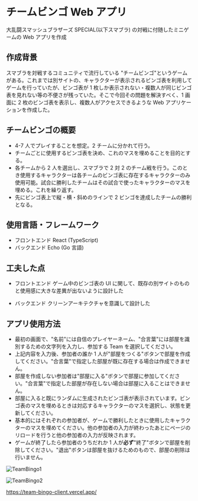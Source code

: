 # チームビンゴ Web アプリ

大乱闘スマッシュブラザーズ SPECIAL(以下スマブラ) の対戦に付随したミニゲームの Web アプリを作成

## 作成背景

スマブラを対戦するコミュニティで流行している "チームビンゴ"というゲームがある。これまでは別サイトの、キャラクターが表示されるビンゴ表を利用してゲームを行っていたが、ビンゴ表が 1 枚しか表示されない・複数人が同じビンゴ表を見れない等の不便さが残っていた。そこで今回その問題を解決すべく、1 画面に 2 枚のビンゴ表を表示し、複数人がアクセスできるような Web アプリケーションを作成した。

## チームビンゴの概要

- 4-7 人でプレイすることを想定。2 チームに分かれて行う。
- チームごとに使用するビンゴ表を決め、これのマスを埋めることを目的とする。
- 各チームから 2 人を選出し、スマブラで 2 対 2 のチーム戦を行う。このとき使用するキャラクターは各チームのビンゴ表に存在するキャラクターのみ使用可能。試合に勝利したチームはその試合で使ったキャラクターのマスを埋める。これを繰り返す。
- 先にビンゴ表上で縦・横・斜めのラインで 2 ビンゴを達成したチームの勝利となる。

## 使用言語・フレームワーク

- フロントエンド
  React (TypeScript)
- バックエンド
  Echo (Go 言語)

## 工夫した点

- フロントエンド
  ゲーム中のビンゴ表の UI に関して、既存の別サイトのものと使用感に大きな差異が出ないように設計した

- バックエンド
  クリーンアーキテクチャを意識して設計した

## アプリ使用方法

- 最初の画面で、"名前"には自信のプレイヤーネーム、"合言葉"には部屋を識別するための文字列を入力し、参加する Team を選択してください。
- 上記内容を入力後、参加者の誰か 1 人が"部屋をつくる"ボタンで部屋を作成してください。"合言葉"で指定した部屋が既に存在する場合は作成できません。
- 部屋を作成しない参加者は"部屋に入る"ボタンで部屋に参加してください。"合言葉"で指定した部屋が存在しない場合は部屋に入ることはできません。
- 部屋に入ると既にランダムに生成されたビンゴ表が表示されています。ビンゴ表のマスを埋めるときは対応するキャラクターのマスを選択し、状態を更新してください。
- 基本的にはそれぞれの参加者が、ゲームで勝利したときに使用したキャラクターのマスを埋めてください。他の参加者の入力が終わったあとにページのリロードを行うと他の参加者の入力が反映されます。
- ゲームが終了したら参加者のうちだれか 1 人が**必ず**"終了"ボタンで部屋を削除してください。"退出"ボタンは部屋を抜けるためのもので、部屋の削除は行いません。

![TeamBingo1](https://github.com/otsurob/ssbu_TeamBingo/assets/129499838/5ecb40eb-8bb7-428c-be15-b71bbe97d398)

![TeamBingo2](https://github.com/otsurob/ssbu_TeamBingo/assets/129499838/181a8303-9cf0-4546-9987-c7062832cf8d)

https://team-bingo-client.vercel.app/
